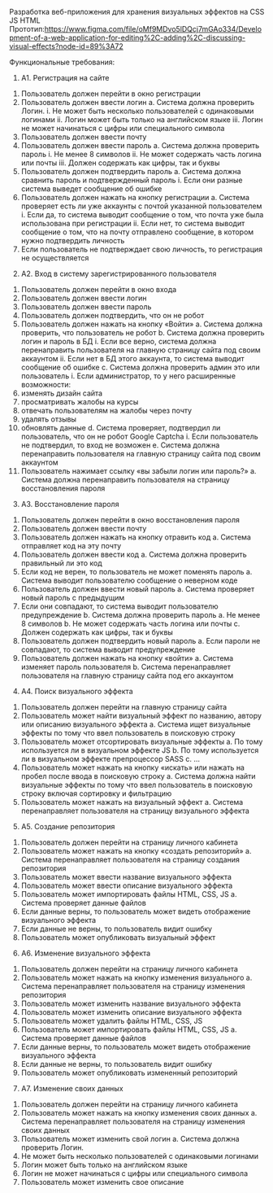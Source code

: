 Разработка веб-приложения для хранения визуальных эффектов на CSS JS HTML
Прототип:https://www.figma.com/file/oMf9MDvo5lDQcj7mGAo334/Development-of-a-web-application-for-editing%2C-adding%2C-discussing-visual-effects?node-id=89%3A72

Функциональные требования:

1) А1. Регистрация на сайте 
1. Пользователь должен перейти в окно регистрации 
2. Пользователь должен ввести логин 
a. Система должна проверить Логин. 
i. Не может быть несколько пользователей с одинаковыми логинами
ii. Логин может быть только на английском языке
iii. Логин не может начинаться с цифры или специального символа
3. Пользователь должен ввести почту
4. Пользователь должен ввести пароль
a. Система должна проверить пароль
i. Не менее 8 символов
ii. Не может содержать часть логина или почты
iii. Должен содержать как цифры, так и буквы
5. Пользователь должен подтвердить пароль
a. Система должна сравнить пароль и подтвержденный пароль
i. Если они разные система выведет сообщение об ошибке 
6. Пользователь должен нажать на кнопку регистрации
a. Система проверяет есть ли уже аккаунты с почтой указанной пользователем	
i. Если да, то система выводит сообщение о том, что почта уже была использована при регистрации
ii. Если нет, то система выводит сообщение о том, что на почту отправлено сообщение, в котором нужно подтвердить личность
1. Если пользователь не подтверждает свою личность, то регистрация не осуществляется 


2) А2. Вход в систему зарегистрированного пользователя 
1. Пользователь должен перейти в окно входа
2. Пользователь должен ввести логин
3. Пользователь должен ввести пароль 
4. Пользователь должен подтвердить, что он не робот
5. Пользователь должен нажать на кнопку «Войти»
a. Система должна проверить, что пользователь не робот
b. Система должна проверить логин и пароль в БД
i. Если все верно, система должна перенаправить пользователя на главную страницу сайта под своим аккаунтом
ii. Если нет в БД этого аккаунта, то система выводит сообщение об ошибке
c. Система должна проверить админ это или пользователь
i. Если администратор, то у него расширенные возможности:
1. изменять дизайн сайта
2. просматривать жалобы на курсы
3. отвечать пользователям на жалобы через почту
4. удалять отзывы
5. обновлять данные 
d. Система проверяет, подтвердил ли пользователь, что он не робот Google Captcha
i. Если пользователь не подтвердил, то вход не возможен
e. Система должна перенаправить пользователя на главную страницу сайта под своим аккаунтом
6. Пользователь нажимает ссылку «вы забыли логин или пароль?»
a. Система должна перенаправить пользователя на страницу восстановления пароля 

 
3) А3. Восстановление пароля
1. Пользователь должен перейти в окно восстановления пароля
2. Пользователь должен ввести почту 
3. Пользователь должен нажать на кнопку отравить код
a. Система отправляет код на эту почту
4. Пользователь должен ввести код
a. Система должна проверить правильный ли это код
1. Если код не верен, то пользователь не может поменять пароль 
a. Система выводит пользователю сообщение о неверном коде 
5. Пользователь должен ввести новый пароль
a. Система проверяет новый пароль с предыдущим
1. Если они совпадают, то система выводит пользователю предупреждение
b. Система должна проверить пароль
a. Не менее 8 символов
b. Не может содержать часть логина или почты
c. Должен содержать как цифры, так и буквы
6. Пользователь должен подтвердить новый пароль
a. Если пароли не совпадают, то система выводит предупреждение
7. Пользователь должен нажать на кнопку «войти»
a. Система изменяет пароль пользователя
b. Система перенаправляет пользователя на главную страницу сайта под его аккаунтом

4) А4. Поиск визуального эффекта
1. Пользователь должен перейти на главную страницу сайта
2. Пользователь может найти визуальный эффект по названию, автору или описанию визуального эффекта
a. Система ищет визуальные эффекты по тому что ввел пользователь в поисковую строку
3. Пользователь может отсортировать визуальные эффекты
a. По тому используется ли в визуальном эффекте JS
b. По тому используется ли в визуальном эффекте препроцессор SASS
c. …
4. Пользователь может нажать на кнопку «искать» или нажать на пробел после ввода в поисковую строку
a. Система должна найти визуальные эффекты по тому что ввел пользователь в поисковую строку включая сортировку и фильтрацию
5. Пользователь может нажать на визуальный эффект
a. Система перенаправляет пользователя на страницу визуального эффекта 

5) А5. Создание репозитория 
1. Пользователь должен перейти на страницу личного кабинета
2. Пользователь может нажать на кнопку «создать репозиторий»
a. Система перенаправляет пользователя на страницу создания репозитория
3. Пользователь может ввести название визуального эффекта
4. Пользователь может ввести описание визуального эффекта 
5. Пользователь может импортировать файлы HTML, CSS, JS
a. Система проверяет данные файлов
1. Если данные верны, то пользователь может видеть отображение визуального эффекта 
2. Если данные не верны, то пользователь видит ошибку
6. Пользователь может опубликовать визуальный эффект


6) А6. Изменение визуального эффекта  
1. Пользователь должен перейти на страницу личного кабинета
2. Пользователь может нажать на кнопку изменения визуального
a. Система перенаправляет пользователя на страницу изменения репозитория
3. Пользователь может изменить название визуального эффекта
4. Пользователь может изменить описание визуального эффекта 
5. Пользователь может удалить файлы HTML, CSS, JS
6. Пользователь может импортировать файлы HTML, CSS, JS
a. Система проверяет данные файлов
1. Если данные верны, то пользователь может видеть отображение визуального эффекта 
2. Если данные не верны, то пользователь видит ошибку
7. Пользователь может опубликовать измененный репозиторий

7) А7. Изменение своих данных
1. Пользователь должен перейти на страницу личного кабинета
2. Пользователь может нажать на кнопку изменения своих данных
a. Система перенаправляет пользователя на страницу изменения своих данных
3. Пользователь может изменить свой логин
a. Система должна проверить Логин. 
1. Не может быть несколько пользователей с одинаковыми логинами
2. Логин может быть только на английском языке
3. Логин не может начинаться с цифры или специального символа
4. Пользователь может изменить свое описание 


